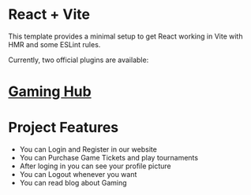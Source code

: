# React + Vite

This template provides a minimal setup to get React working in Vite with HMR and some ESLint rules.

Currently, two official plugins are available:

# [Gaming Hub](https://gaming-hub-3abc5.web.app/)

# Project Features
- You can Login and Register in our website
- You can Purchase Game Tickets and play tournaments
- After loging in you can see your profile picture
- You can Logout whenever you want
- You can read blog about Gaming 
